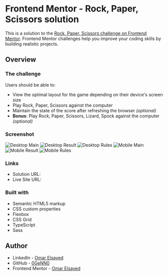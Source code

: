 # Frontend Mentor - Rock, Paper, Scissors solution

This is a solution to the [Rock, Paper, Scissors challenge on Frontend Mentor](https://www.frontendmentor.io/challenges/rock-paper-scissors-game-pTgwgvgH). Frontend Mentor challenges help you improve your coding skills by building realistic projects.

## Overview

### The challenge

Users should be able to:

- View the optimal layout for the game depending on their device's screen size
- Play Rock, Paper, Scissors against the computer
- Maintain the state of the score after refreshing the browser _(optional)_
- **Bonus**: Play Rock, Paper, Scissors, Lizard, Spock against the computer _(optional)_

### Screenshot

![Desktop Main](./screenshots/desktop-main-page.png)
![Desktop Result](./screenshots/desktop-game-result.png)
![Desktop Rules](./screenshots/desktop-rules.png)
![Mobile Main](./screenshots/mobile-main-page.png)
![Mobile Result](./screenshots/mobile-game-result.png)
![Mobile Rules](./screenshots/mobile-rules.png)

### Links

- Solution URL: []()
- Live Site URL: []()

### Built with

- Semantic HTML5 markup
- CSS custom properties
- Flexbox
- CSS Grid
- TypeScript
- Sass

## Author

- LinkedIn - [Omar Elsayed](https://www.linkedin.com/in/prog-omar-elsayed/)
- GitHub - [0GeNN0](https://github.com/0GeNN0)
- Frontend Mentor - [Omar Elsayed](https://www.frontendmentor.io/profile/0GeNN0)
